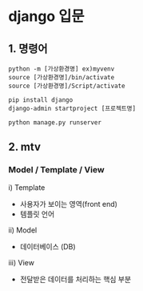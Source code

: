 # django 입문

## 1. 명령어  
``` 
python -m [가상환경명] ex)myvenv  
source [가상환경명]/bin/activate  
source [가상환경명]/Script/activate    

pip install django  
django-admin startproject [프로젝트명]  
  
python manage.py runserver
```
## 2. mtv  
### Model / Template / View
i) Template
  + 사용자가 보이는 영역(front end)
  + 템플릿 언어  
  
ii) Model
  + 데이터베이스 (DB)  
  
iii) View
  + 전달받은 데이터를 처리하는 핵심 부분
 
